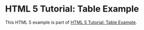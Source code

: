 # HTML 5 Tutorial: Table Example

This HTML 5 example is part of [HTML 5 Tutorial: Table Example](https://www.djamware.com/post/5d476e7312b19437003b9794/html-5-tutorial-table-example).
